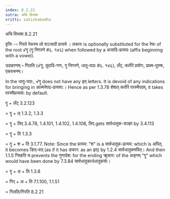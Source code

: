 ```yaml
---
index: 8.2.21
sutra: अचि विभाषा
vritti: satishabodha
---
```



 अचि विभाषा 8.2.21 

वृत्तिः --ः गिरते रेफस्‍य लो वाऽजादौ प्रत्‍यये । लकारः is optionally substituted for the रेफः of the root √गॄ (गॄ निगरणे #६. १४६) when followed by a अजादि-प्रत्ययः (affix beginning with a vowel). 


उदाहरणम् – गिलति (√गॄ, तुदादि-गणः, गॄ निगरणे, धातु-पाठः #६. १४६), लँट्, कर्तरि प्रयोगः, प्रथम-पुरुषः, एकवचनम्। 


In the धातु-पाठ:, √गॄ does not have any इत् letters. It is devoid of any indications for bringing in आत्मनेपद-प्रत्यया:। Hence as per 1.3.78 शेषात् कर्तरि परस्मैपदम्, it takes परस्मैप्रत्यया: by default. 


गॄ + लँट् 3.2.123 

= गॄ + ल् 1.3.2, 1.3.3 

= गॄ + तिप् 3.4.78, 1.4.101, 1.4.102, 1.4.108, तिप् gets सार्वधातुक-सञ्ज्ञा by 3.4.113 

= गॄ + ति 1.3.3 

= गॄ + श + ति 3.1.77. Note: Since the प्रत्यय: “श” is a सार्वधातुक-प्रत्यय: which is अपित्, it becomes ङित्-वत् (as if it has ङकार: as an इत्) by 1.2.4 सार्वधातुकमपित्। And then 1.1.5 ग्क्ङिति च prevents the गुणादेश: for the ending ॠकार: of the अङ्गम् “गॄ” which would have been done by 7.3.84 सार्वधातुकार्धधातुकयोः। 

= गॄ + अ + ति 1.3.8 

= गिर् + अ + ति 7.1.100, 1.1.51 

= गिलति/गिरति 8.2.21 



